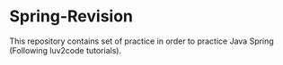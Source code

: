 # Spring-Revision
This repository contains set of practice in order to practice Java Spring (Following luv2code tutorials).
